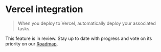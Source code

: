 # Vercel integration

> When you deploy to Vercel, automatically deploy your associated tasks.

<Note>This feature is in review. Stay up to date with progress and vote on its priority on our [Roadmap](https://feedback.trigger.dev/roadmap).</Note>
